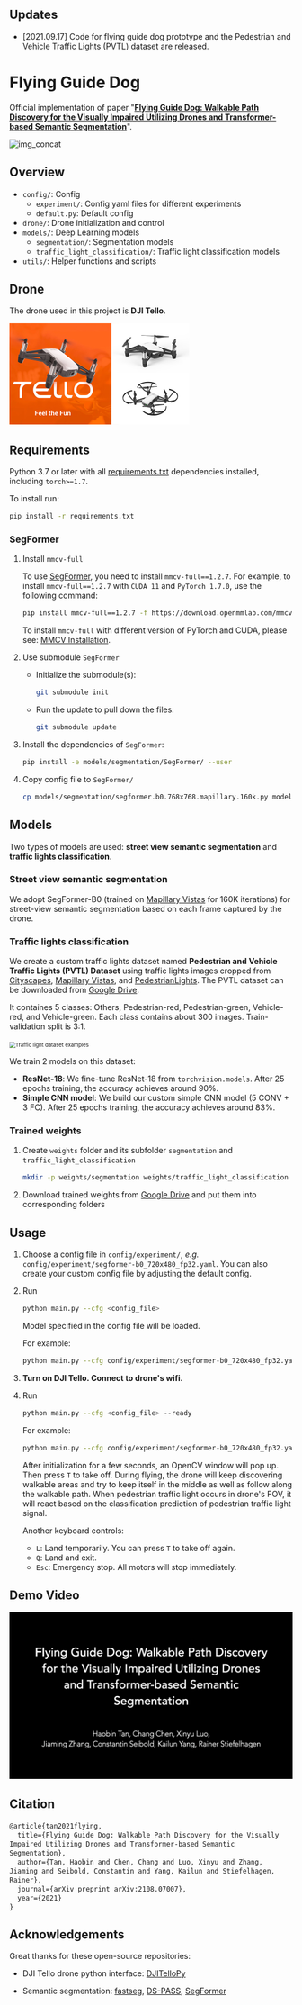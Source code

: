 ## Updates

- [2021.09.17] Code for flying guide dog prototype and the Pedestrian and Vehicle Traffic Lights (PVTL) dataset are released.

# Flying Guide Dog

Official implementation of paper "**[Flying Guide Dog: Walkable Path Discovery for the Visually Impaired Utilizing Drones and Transformer-based Semantic Segmentation](https://arxiv.org/abs/2108.07007)**".

![img_concat](assets/paper_banner.png)



## Overview

- `config/`: Config
  - `experiment/`: Config yaml files for different experiments
  - `default.py`: Default config
- `drone/`: Drone initialization and control
- `models/`: Deep Learning models
  - `segmentation/`: Segmentation models
  - `traffic_light_classification/`: Traffic light classification models
- `utils/`: Helper functions and scripts



## Drone

The drone used in this project is **DJI Tello**.

<img src="assets/DJI-Tello.png" alt="DJI-Tello" style="zoom: 50%;" />



## Requirements

Python 3.7 or later with all [requirements.txt](./requirements.txt) dependencies installed, including `torch>=1.7`. 

To install run:

```bash
pip install -r requirements.txt
```

### SegFormer

1. Install `mmcv-full`

   To use [SegFormer](https://github.com/NVlabs/SegFormer), you need to install `mmcv-full==1.2.7`. For example, to install `mmcv-full==1.2.7` with `CUDA 11` and `PyTorch 1.7.0`, use the following command:

   ```bash
   pip install mmcv-full==1.2.7 -f https://download.openmmlab.com/mmcv/dist/cu110/torch1.7.0/index.html
   ```

   To install `mmcv-full` with different version of PyTorch and CUDA, please see: [MMCV Installation](https://mmcv.readthedocs.io/en/latest/get_started/installation.html).

2. Use submodule `SegFormer` 

   - Initialize the submodule(s):

     ```bash
     git submodule init
     ```

   - Run the update to pull down the files:

     ```bash
     git submodule update
     ```

3. Install the dependencies of `SegFormer`:

   ```bash
   pip install -e models/segmentation/SegFormer/ --user
   ```

4. Copy config file to `SegFormer/`

   ```bash
   cp models/segmentation/segformer.b0.768x768.mapillary.160k.py models/segmentation/SegFormer/local_configs/segformer/B0
   ```



## Models

Two types of models are used: **street view semantic segmentation** and **traffic lights classification**.

### Street view semantic segmentation

We adopt SegFormer-B0 (trained on [Mapillary Vistas](https://www.mapillary.com/dataset/vistas) for 160K iterations) for street-view semantic segmentation based on each frame captured by the drone.

### Traffic lights classification

We create a custom traffic lights dataset named **Pedestrian and Vehicle Traffic Lights (PVTL) Dataset** using traffic lights images cropped from  [Cityscapes](https://www.cityscapes-dataset.com/), [Mapillary Vistas](https://www.mapillary.com/dataset/vistas), and [PedestrianLights](https://www.uni-muenster.de/PRIA/en/forschung/index.shtml). The PVTL dataset can be downloaded from [Google Drive](https://drive.google.com/drive/folders/1UFcr-b4Ci5BsA72TZWJ77n-J3aneli6l?usp=sharing).

It containes 5 classes: Others, Pedestrian-red, Pedestrian-green, Vehicle-red, and Vehicle-green. Each class contains about 300 images. Train-validation split is 3:1.

<img src="assets/traffic_light_eg.png" alt="Traffic light dataset examples" style="zoom: 67%;" />

We train 2 models on this dataset:

- **ResNet-18**: We fine-tune ResNet-18 from `torchvision.models`. After 25 epochs training, the accuracy achieves around 90%.
- **Simple CNN model**: We build our custom simple CNN model (5 CONV + 3 FC). After 25 epochs training, the accuracy achieves around 83%.

### Trained weights

1. Create `weights` folder and its subfolder `segmentation` and `traffic_light_classification`

   ```bash
   mkdir -p weights/segmentation weights/traffic_light_classification
   ```

2. Download trained weights from [Google Drive](https://drive.google.com/drive/folders/1efvfGxh2f1nCppO9YaPn6SyUQjG--QkC?usp=sharing) and put them into corresponding folders

    

## Usage

1. Choose a config file in `config/experiment/`, *e.g.* `config/experiment/segformer-b0_720x480_fp32.yaml`. You can also create your custom config file by adjusting the default config.

2. Run

   ```bash
   python main.py --cfg <config_file>
   ```

   Model specified in the config file will be loaded.

   For example:

   ```bash
   python main.py --cfg config/experiment/segformer-b0_720x480_fp32.yaml
   ```

3. **Turn on DJI Tello. Connect to drone's wifi.** 

4. Run

   ```bash
   python main.py --cfg <config_file> --ready
   ```

   For example:

   ```bash
   python main.py --cfg config/experiment/segformer-b0_720x480_fp32.yaml --ready
   ```

   After initialization for a few seconds, an OpenCV window will pop up. Then press `T` to take off. During flying, the drone will keep discovering walkable areas and try to keep itself in the middle as well as follow along the walkable path. When pedestrian traffic light occurs in drone's FOV, it will react based on the classification prediction of pedestrian traffic light signal.

   Another keyboard controls:

   - `L`: Land temporarily. You can press `T` to take off again.
   - `Q`: Land and exit.
   - `Esc`: Emergency stop. All motors will stop immediately.

## Demo Video

[![Video](assets/drone_demo_video_cover.png)](https://youtu.be/lBYnu3mm6pY "Video on Youtube")

## Citation

```
@article{tan2021flying,
  title={Flying Guide Dog: Walkable Path Discovery for the Visually Impaired Utilizing Drones and Transformer-based Semantic Segmentation},
  author={Tan, Haobin and Chen, Chang and Luo, Xinyu and Zhang, Jiaming and Seibold, Constantin and Yang, Kailun and Stiefelhagen, Rainer},
  journal={arXiv preprint arXiv:2108.07007},
  year={2021}
}
```

## Acknowledgements

Great thanks for these open-source repositories: 

- DJI Tello drone python interface: [DJITelloPy](https://github.com/damiafuentes/DJITelloPy)

- Semantic segmentation: [fastseg](https://github.com/ekzhang/fastseg), [DS-PASS](https://github.com/elnino9ykl/DS-PASS), [SegFormer](https://github.com/NVlabs/SegFormer)

